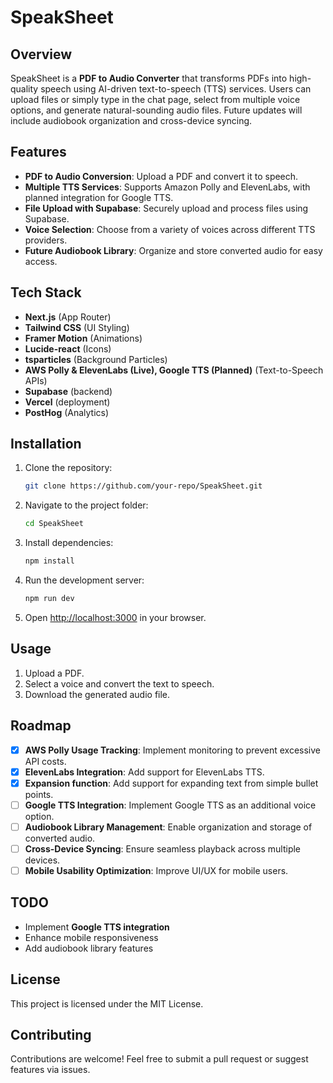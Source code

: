 # SpeakSheet

## Overview
SpeakSheet is a **PDF to Audio Converter** that transforms PDFs into high-quality speech using AI-driven text-to-speech (TTS) services. Users can upload files or simply type in the chat page, select from multiple voice options, and generate natural-sounding audio files. Future updates will include audiobook organization and cross-device syncing.

## Features
- **PDF to Audio Conversion**: Upload a PDF and convert it to speech.
- **Multiple TTS Services**: Supports Amazon Polly and ElevenLabs, with planned integration for Google TTS.
- **File Upload with Supabase**: Securely upload and process files using Supabase.
- **Voice Selection**: Choose from a variety of voices across different TTS providers.
- **Future Audiobook Library**: Organize and store converted audio for easy access.

## Tech Stack
- **Next.js** (App Router)
- **Tailwind CSS** (UI Styling)
- **Framer Motion** (Animations)
- **Lucide-react** (Icons)
- **tsparticles** (Background Particles)
- **AWS Polly & ElevenLabs (Live), Google TTS (Planned)** (Text-to-Speech APIs)
- **Supabase** (backend)
- **Vercel** (deployment)
- **PostHog** (Analytics)

## Installation
1. Clone the repository:
   ```bash
   git clone https://github.com/your-repo/SpeakSheet.git
   ```
2. Navigate to the project folder:
   ```bash
   cd SpeakSheet
   ```
3. Install dependencies:
   ```bash
   npm install
   ```
4. Run the development server:
   ```bash
   npm run dev
   ```
5. Open [http://localhost:3000](http://localhost:3000) in your browser.

## Usage
1. Upload a PDF.
2. Select a voice and convert the text to speech.
3. Download the generated audio file.

## Roadmap
- [x] **AWS Polly Usage Tracking**: Implement monitoring to prevent excessive API costs.
- [x] **ElevenLabs Integration**: Add support for ElevenLabs TTS.
- [x] **Expansion function**: Add support for expanding text from simple bullet points.
- [ ] **Google TTS Integration**: Implement Google TTS as an additional voice option.
- [ ] **Audiobook Library Management**: Enable organization and storage of converted audio.
- [ ] **Cross-Device Syncing**: Ensure seamless playback across multiple devices.
- [ ] **Mobile Usability Optimization**: Improve UI/UX for mobile users.

## TODO
- Implement **Google TTS integration**
- Enhance mobile responsiveness
- Add audiobook library features

## License
This project is licensed under the MIT License.

## Contributing
Contributions are welcome! Feel free to submit a pull request or suggest features via issues.

